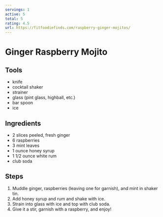 ```yaml
---
servings: 1
active: 5
total: 5
rating: 4.5
url: https://fitfoodiefinds.com/raspberry-ginger-mojitos/
---
```


# Ginger Raspberry Mojito

## Tools

* knife
* cocktail shaker
* strainer
* glass (pint glass, highball, etc.)
* bar spoon
* ice

## Ingredients

* 2 slices peeled, fresh ginger
* 6 raspberries
* 3 mint leaves
* 1 ounce honey syrup
* 1 1/2 ounce white rum
* club soda

## Steps

1. Muddle ginger, raspberries (leaving one for garnish), and mint in shaker tin.
1. Add honey syrup and rum and shake with ice.
1. Strain into glass with ice and top with club soda.
1. Give it a stir, garnish with a raspberry, and enjoy!
